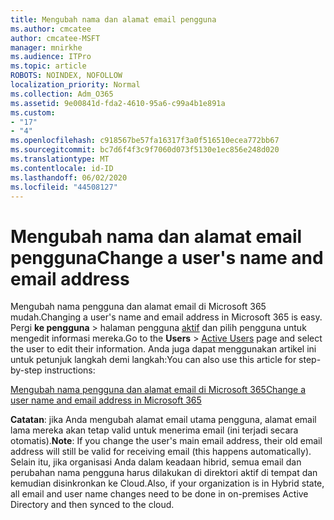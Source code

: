 ```yaml
---
title: Mengubah nama dan alamat email pengguna
ms.author: cmcatee
author: cmcatee-MSFT
manager: mnirkhe
ms.audience: ITPro
ms.topic: article
ROBOTS: NOINDEX, NOFOLLOW
localization_priority: Normal
ms.collection: Adm_O365
ms.assetid: 9e00841d-fda2-4610-95a6-c99a4b1e891a
ms.custom:
- "17"
- "4"
ms.openlocfilehash: c918567be57fa16317f3a0f516510ecea772bb67
ms.sourcegitcommit: bc7d6f4f3c9f7060d073f5130e1ec856e248d020
ms.translationtype: MT
ms.contentlocale: id-ID
ms.lasthandoff: 06/02/2020
ms.locfileid: "44508127"
---
```

# <a name="change-a-users-name-and-email-address"></a><span data-ttu-id="b4230-102">Mengubah nama dan alamat email pengguna</span><span class="sxs-lookup"><span data-stu-id="b4230-102">Change a user's name and email address</span></span>

<span data-ttu-id="b4230-103">Mengubah nama pengguna dan alamat email di Microsoft 365 mudah.</span><span class="sxs-lookup"><span data-stu-id="b4230-103">Changing a user's name and email address in Microsoft 365 is easy.</span></span> <span data-ttu-id="b4230-104">Pergi **ke pengguna** \> halaman pengguna [aktif](https://go.microsoft.com/fwlink/p/?linkid=834822) dan pilih pengguna untuk mengedit informasi mereka.</span><span class="sxs-lookup"><span data-stu-id="b4230-104">Go to the **Users** \> [Active Users](https://go.microsoft.com/fwlink/p/?linkid=834822) page and select the user to edit their information.</span></span> <span data-ttu-id="b4230-105">Anda juga dapat menggunakan artikel ini untuk petunjuk langkah demi langkah:</span><span class="sxs-lookup"><span data-stu-id="b4230-105">You can also use this article for step-by-step instructions:</span></span>
  
[<span data-ttu-id="b4230-106">Mengubah nama pengguna dan alamat email di Microsoft 365</span><span class="sxs-lookup"><span data-stu-id="b4230-106">Change a user name and email address in Microsoft 365</span></span>](https://docs.microsoft.com/microsoft-365/admin/add-users/change-a-user-name-and-email-address)
  
 <span data-ttu-id="b4230-107">**Catatan**: jika Anda mengubah alamat email utama pengguna, alamat email lama mereka akan tetap valid untuk menerima email (ini terjadi secara otomatis).</span><span class="sxs-lookup"><span data-stu-id="b4230-107">**Note**: If you change the user's main email address, their old email address will still be valid for receiving email (this happens automatically).</span></span> <span data-ttu-id="b4230-108">Selain itu, jika organisasi Anda dalam keadaan hibrid, semua email dan perubahan nama pengguna harus dilakukan di direktori aktif di tempat dan kemudian disinkronkan ke Cloud.</span><span class="sxs-lookup"><span data-stu-id="b4230-108">Also, if your organization is in Hybrid state, all email and user name changes need to be done in on-premises Active Directory and then synced to the cloud.</span></span>